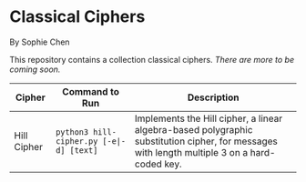 Classical Ciphers
===========================
By Sophie Chen

This repository contains a collection classical ciphers. _There are more to be coming soon._

| Cipher | Command to Run | Description |
| - | - | - |
| Hill Cipher | `python3 hill-cipher.py [-e\|-d] [text]` | Implements the Hill cipher, a linear algebra-based polygraphic substitution cipher, for messages with length multiple 3 on a hard-coded key. |
